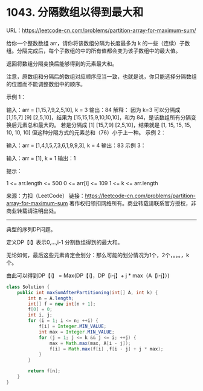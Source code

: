 # 1043. 分隔数组以得到最大和

URL：https://leetcode-cn.com/problems/partition-array-for-maximum-sum/

给你一个整数数组 arr，请你将该数组分隔为长度最多为 k 的一些（连续）子数组。分隔完成后，每个子数组的中的所有值都会变为该子数组中的最大值。

返回将数组分隔变换后能够得到的元素最大和。

 

注意，原数组和分隔后的数组对应顺序应当一致，也就是说，你只能选择分隔数组的位置而不能调整数组中的顺序。

 

示例 1：

输入：arr = [1,15,7,9,2,5,10], k = 3
输出：84
解释：
因为 k=3 可以分隔成 [1,15,7] [9] [2,5,10]，结果为 [15,15,15,9,10,10,10]，和为 84，是该数组所有分隔变换后元素总和最大的。
若是分隔成 [1] [15,7,9] [2,5,10]，结果就是 [1, 15, 15, 15, 10, 10, 10] 但这种分隔方式的元素总和（76）小于上一种。 
示例 2：

输入：arr = [1,4,1,5,7,3,6,1,9,9,3], k = 4
输出：83
示例 3：

输入：arr = [1], k = 1
输出：1


提示：

1 <= arr.length <= 500
0 <= arr[i] <= 109
1 <= k <= arr.length

来源：力扣（LeetCode）
链接：https://leetcode-cn.com/problems/partition-array-for-maximum-sum
著作权归领扣网络所有。商业转载请联系官方授权，非商业转载请注明出处。

---

典型的序列DP问题。

定义DP【i】表示0,...,i-1 分割数组得到的最大和。

无论如何，最后这些元素肯定会划分：那么可能的划分情况为1个，2个，。。。，k个。

由此可以得到DP【i】 = Max(DP【i】，DP【i-j】+ j * max（A【i-j】）)





```java
class Solution {
    public int maxSumAfterPartitioning(int[] A, int k) {
        int n = A.length;
        int[] f = new int[n + 1];
        f[0] = 0;
        int i, j;
        for (i = 1; i <= n; ++i) {
            f[i] = Integer.MIN_VALUE;
            int max = Integer.MIN_VALUE;
            for (j = 1; j <= k && j <= i; ++j) {
                max = Math.max(max, A[i - j]);
                f[i] = Math.max(f[i] ,f[i - j] + j * max);
            }
        }

        return f[n];
    }
}
```



